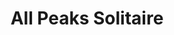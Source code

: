 ---
title: All Peaks Solitaire
developer: Pozirk Games
image: AllPeaksSolitaire.jpg
link: https://play.google.com/store/apps/details?id=com.pozirk.peakssol
android: https://play.google.com/store/apps/details?id=com.pozirk.peakssol
amazon: https://www.amazon.com/Pozirk-Games-Inc-All-Peaks-Solitaire/dp/B01N9WTIB7/
flash: https://www.pozirk.com/all-peaks-solitaire-online-game/
---